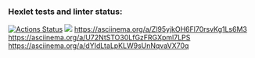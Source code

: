 ### Hexlet tests and linter status:
[![Actions Status](https://github.com/Manoolnnj/fullstack-javascript-project-44/workflows/hexlet-check/badge.svg)](https://github.com/Manoolnnj/fullstack-javascript-project-44/actions)
<a href="https://codeclimate.com/github/Manoolnnj/fullstack-javascript-project-44/maintainability"><img src="https://api.codeclimate.com/v1/badges/d138c0c3e7da475cf859/maintainability" /></a>
https://asciinema.org/a/Zl95yjkOH6Fl70rsvKg1Ls6M3
https://asciinema.org/a/U72NtSTO30LfGzFRGXpml7LPS
https://asciinema.org/a/dYIdLtaLpKLW9sUnNqvaVX70q
